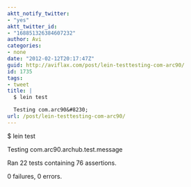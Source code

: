```yaml
---
aktt_notify_twitter:
- "yes"
aktt_twitter_id:
- "168851326384607232"
author: Avi
categories:
- none
date: "2012-02-12T20:17:47Z"
guid: http://aviflax.com/post/lein-testtesting-com-arc90/
id: 1735
tags:
- tweet
title: |
  $ lein test

  Testing com.arc90&#8230;
url: /post/lein-testtesting-com-arc90/
---
```

$ lein test

Testing com.arc90.archub.test.message

Ran 22 tests containing 76 assertions.
  
0 failures, 0 errors.